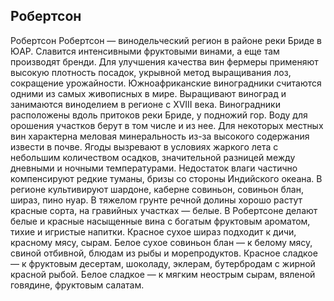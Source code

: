 ## Робертсон 

Робертсон
Робертсон — винодельческий регион в районе реки Бриде в ЮАР. Славится интенсивными фруктовыми винами, а еще там производят бренди. Для улучшения качества вин фермеры применяют высокую плотность посадок, укрывной метод выращивания лоз, сокращение урожайности. Южноафриканские виноградники считаются одними из самых живописных в мире.
Выращивают виноград и занимаются виноделием в регионе с XVIII века. Виноградники расположены вдоль притоков реки Бриде, у подножий гор. Воду для орошения участков берут в том числе и из нее. 
Для некоторых местных вин характерна меловая минеральность из-за высокого содержания извести в почве. 
Ягоды вызревают в условиях жаркого лета с небольшим количеством осадков, значительной разницей между дневными и ночными температурами. Недостаток влаги частично компенсируют редкие туманы, бризы со стороны Индийского океана.
В регионе культивируют шардоне, каберне совиньон, совиньон блан, шираз, пино нуар. В тяжелом грунте речной долины хорошо растут красные сорта, на гравийных участках — белые.
В Робертсоне делают белые и красные насыщенные вина с богатым фруктовым ароматом, тихие и игристые напитки.
Красное сухое шираз подходит к дичи, красному мясу, сырам. Белое сухое совиньон блан — к белому мясу, свиной отбивной, блюдам из рыбы и морепродуктов. Красное сладкое — к фруктовым десертам, шоколаду, эклерам, бутербродам с жирной красной рыбой. Белое сладкое — к мягким неострым сырам, вяленой говядине, фруктовым салатам.
